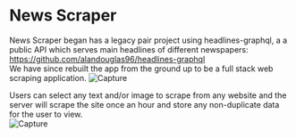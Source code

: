 # News Scraper
News Scraper began has a legacy pair project using headlines-graphql, a  a public API which serves main headlines of different newspapers:
https://github.com/alandouglas96/headlines-graphql  
We have since rebuilt the app from the ground up to be a full stack web scraping application.
![Capture](https://user-images.githubusercontent.com/59053870/77827298-a9c49380-710c-11ea-80c2-0c0ede9179f2.JPG)

 Users can select any text and/or image to scrape from any website and the server will scrape the site once an hour and store any non-duplicate data for the user to view.  
![Capture](https://user-images.githubusercontent.com/59053870/77827414-67e81d00-710d-11ea-9bc9-db30c80c097c.JPG)



